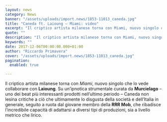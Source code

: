 ```yaml
---
layout: news
category: News
banner: "/assets/uploads/import.news/1853-11013_caneda.jpg"
title: "Caneda ft. Laioung – Miami: video"
excerpt: "Il criptico artista milanese torna con Miami, nuovo singolo che lo vede collaborare con Laioung. Su un’ipnotica strumentale curata da Murcielago – uno dei beat più interessanti prodotti nell’ultimo periodo – Caneda non lesina critiche a ciò che ultimamente lo disgusta della società e dell’Italia in generale, seguito a ruota dal giovane membro della RRR [&hellip"
quote: ""
description: "Il criptico artista milanese torna con Miami, nuovo singolo che lo vede collaborare con Laioung. Su un’ipnotica strumentale curata da Murcielago – uno dei beat più interessanti prodotti nell’ultimo periodo – Caneda non lesina critiche a ciò che ultimamente lo disgusta della società e dell’Italia in generale, seguito a ruota dal giovane membro della RRR [&hellip"
keywords: ""
date: 2017-12-06T00:00:00.000+01:00
author: "Riccardo Primavera"
cover: "/assets/uploads/import.news/1853-11013_caneda.jpg"
pagination:
  enabled: true

---
```


Il criptico artista milanese torna con _Miami_, nuovo singolo che lo vede collaborare con **Laioung**. Su un’ipnotica strumentale curata da **Murcielago** – uno dei beat più interessanti prodotti nell’ultimo periodo – Caneda non lesina critiche a ciò che ultimamente lo disgusta della società e dell’Italia in generale, seguito a ruota dal giovane membro della **RRR Mob**, che ribadisce l’incredibile capacità di adattarsi a diversi tipi di produzioni, sia a livello metrico che lirico.